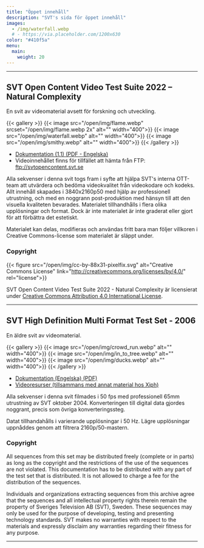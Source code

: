 ```yaml
---
title: "Öppet innehåll"
description: "SVT's sida för öppet innehåll"
images:
  - /img/waterfall.webp
  # - https://via.placeholder.com/1200x630
color: "#410f5a"
menu:
  main:
    weight: 20
---
```


---

## SVT Open Content Video Test Suite 2022 – Natural Complexity

En svit av videomaterial avsett för forskning och utveckling.

{{< gallery >}}
{{< image src="/open/img/flame.webp" srcset="/open/img/flame.webp 2x" alt="" width="400">}}
{{< image src="/open/img/waterfall.webp" alt="" width="400">}}
{{< image src="/open/img/smithy.webp" alt="" width="400">}}
{{< /gallery >}}

- [Dokumentation (1.1) (PDF - Engelska)](/docs/SVT_Open_Content_Video_Test_Suite_2022_Natural_Complexity_v1-1-reduced.pdf)
- Videoinnehållet finns för tillfället att hämta från FTP: ftp://svtopencontent.svt.se

Alla sekvenser i denna svit togs fram i syfte att hjälpa SVT's interna OTT-team att utvärdera och bedöma videokvalitet från videokodare och kodeks.
Allt innehåll skapades i 3840x2160p50 med hjälp av professionell utrustning, och med en noggrann post-produktion med hänsyn till att den visuella kvaliteten bevarades.
Materialet tillhandhålls i flera olika upplösningar och format. Dock är inte materialet är inte graderat eller gjort för att förbättra det estetiskt.

Materialet kan delas, modifieras och användas fritt bara man följer villkoren i Creative Commons-license som materialet är släppt under.

### Copyright

{{< figure src="/open/img/cc-by-88x31-pixelfix.svg" alt="Creative Commons License" link="http://creativecommons.org/licenses/by/4.0/" rel="license">}}

SVT Open Content Video Test Suite 2022 - Natural Complexity är licensierat under [Creative Commons Attribution 4.0 International License](http://creativecommons.org/licenses/by/4.0/).

---

## SVT High Definition Multi Format Test Set - 2006

En äldre svit av videomaterial.

{{< gallery >}}
{{< image src="/open/img/crowd_run.webp" alt="" width="400">}}
{{< image src="/open/img/in_to_tree.webp" alt="" width="400">}}
{{< image src="/open/img/ducks.webp" alt="" width="400">}}
{{< /gallery >}}

- [Dokumentation (Engelska) (PDF)](https://media.xiph.org/video/derf/vqeg.its.bldrdoc.gov/HDTV/SVT_MultiFormat/SVT_MultiFormat_v10.pdf)
- [Videoresurser (tillsammans med annat material hos Xiph)](https://media.xiph.org/video/derf/)

Alla sekvenser i denna svit filmades i 50 fps med professionell 65mm utrustning av SVT oktober 2004.
Konverteringen till digital data gjordes noggrant, precis som övriga konverteringssteg.

Datat tillhandahålls i varierande upplösningar i 50 Hz. Lägre upplösningar uppnåddes genom att filtrera 2160p/50-mastern.

### Copyright

All sequences from this set may be distributed freely (complete or in parts) as long as the
copyright and the restrictions of the use of the sequences are not violated.
This documentation has to be distributed with any part of the test set that is distributed.
It is not allowed to charge a fee for the distribution of the sequences.

Individuals and organizations extracting sequences from this archive agree that the sequences
and all intellectual property rights therein remain the property of Sveriges Television AB
(SVT), Sweden. These sequences may only be used for the purpose of developing, testing and
presenting technology standards. SVT makes no warranties with respect to the materials and
expressly disclaim any warranties regarding their fitness for any purpose.

---
